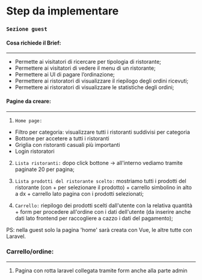 # Step da implementare

### `Sezione guest`
#### Cosa richiede il Brief:
---
- Permette ai visitatori di ricercare per tipologia di ristorante;
- Permettere ai visitatori di vedere il menu di un ristorante;
- Permettere ai UI di pagare l’ordinazione;
- Permettere ai ristoratori di visualizzare il riepilogo degli ordini ricevuti;
- Permettere ai ristoratori di visualizzare le statistiche degli ordini;	


#### Pagine da creare:
---
1. `Home page:` 
- Filtro per categoria: visualizzare tutti i ristoranti suddivisi per categoria 
- Bottone per accetere a tutti i ristoranti
- Griglia con ristoranti casuali più importanti
- Login ristoratori

2. `Lista ristoranti:` dopo click bottone -> all'interno vediamo tramite paginate 20 per pagina;

2. `Lista prodotti del ristorante scelto:` mostriamo tutti i prodotti del ristorante (con + per selezionare il prodotto) + carrello simbolino in alto a dx + carrello lato pagina con i prodotti selezionati;

2. `Carrello:` riepilogo dei prodotti scelti dall'utente con la relativa quantità + form per procedere all'ordine con i dati dell'utente (da inserire anche dati lato frontend per raccogliere a cazzo i dati del pagamento);

PS: nella guest solo la pagina 'home' sarà creata con Vue, le altre tutte con Laravel.

### Carrello/ordine:
----
1. Pagina con rotta laravel collegata tramite form anche alla parte admin